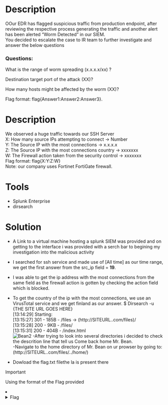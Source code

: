 # Description
OOur EDR has flagged suspicious traffic from production endpoint, after reviewing the respective process generating the traffic and another alert has been alerted “Worm Detected” in our SIEM.<br>
You decided to escalate the case to IR team to further investigate and answer the below questions 

### Questions:

What is the range of worm spreading (x.x.x.x/xx) ?<br>

Destination target port of the attack (XX)?<br>

How many hosts might be affected by the worm (XX)?<br>

Flag format: flag{Answer1:Answer2:Answer3}.<br>
# Description
We observed a huge traffic towards our SSH Server<br />
X: How many source IPs attempting to connect  → Number<br />
Y: The Source IP with the most connections → x.x.x.x<br />
Z: The Source IP with the most connections country → xxxxxxx<br />
W: The Firewall action taken from the security control → xxxxxxx<br />
Flag format: flag{X:Y:Z:W}<br />
Note: our company uses Fortinet FortiGate firewall.<br />

# Tools
- Splunk Enterprise
- dirsearch

# Solution
- A Link to a virtual machine hosting a splunk SIEM was provided and on getting to the interface i was provided with a serch bar to begining my investigation into the malicious activity <br />
- I searched for ssh service and made use of [All time] as our time range, we get the first answer from the src_ip field = **19**.

- I was able to get the ip address with the most connections from the same field as the firewall action is gotten by checking the action field which is blocked.

- To get the country of the ip with the most connections, we use an VirusTotal service and we get finland as our answer.
$ Dirsearch -u {THE SITE URL GOES HERE}<br />
[13:14:29] Starting:<br />
[13:15:27] 301 -  185B  - /files  -> (http://SITEURL..com/files)/<br />
[13:15:28] 200 -    9KB - /files/<br />
[13:15:31] 200 -  404B  - /index.html<br />
![Bean2](https://github.com/JMI-17/CYBERTALENT-BLUE-TEAM-SCHOLARSHIP-TRAINING/assets/69071528/48046dcc-5cd4-418a-ae47-cb35af344c5b)
-After trying to look into several directories i decided to check the descrition line that tell us Come back home Mr. Bean.<br />
-Navigate to the home directory of Mr. Bean on ur prowser by going to: (http://SITEURL..com/files/../home/)<br />
- Dowload the flag.txt filethe la is present there<br />

> [!IMPORTANT]
> Using the format of the Flag provided

<li>
	<details>
		<summary>Flag</summary>
flag{19:91.224.160.108:Finland:Blocked}</details>
</li>
